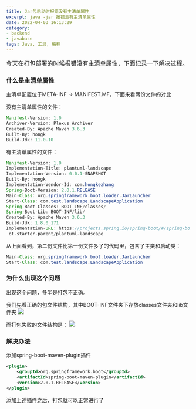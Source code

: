 ```yaml
---
title: Jar包启动时报错没有主清单属性
excerpt: java -jar 报错没有主清单属性
date: 2022-04-03 16:13:29
category: 
- backend
- javabase
tags: Java, 工具, 编程
---
```


<p style="font-size: 16px; ">
今天在打包部署的时候报错没有主清单属性，下面记录一下解决过程。
</p>

### 什么是主清单属性
主清单配置位于META-INF -> MANIFEST.MF，下面来看两份文件的对比

没有主清单属性的文件：
```java
Manifest-Version: 1.0
Archiver-Version: Plexus Archiver
Created-By: Apache Maven 3.6.3
Built-By: hongk
Build-Jdk: 11.0.10
```

有主清单属性的文件：
```java
Manifest-Version: 1.0
Implementation-Title: plantuml-landscape
Implementation-Version: 0.0.1-SNAPSHOT
Built-By: hongk
Implementation-Vendor-Id: com.hongkezhang
Spring-Boot-Version: 2.0.1.RELEASE
Main-Class: org.springframework.boot.loader.JarLauncher
Start-Class: com.test.landscape.LandscapeApplication
Spring-Boot-Classes: BOOT-INF/classes/
Spring-Boot-Lib: BOOT-INF/lib/
Created-By: Apache Maven 3.6.3
Build-Jdk: 1.8.0_171
Implementation-URL: https://projects.spring.io/spring-boot/#/spring-bo
 ot-starter-parent/plantuml-landscape
```

从上面看到，第二份文件比第一份文件多了的代码里，包含了主类和启动类：
```java
Main-Class: org.springframework.boot.loader.JarLauncher
Start-Class: com.test.landscape.LandscapeApplication
```

### 为什么出现这个问题
出现这个问题，多半是打包不正确。

我们先看正确的包文件结构，其中BOOT-INF文件夹下存放classes文件夹和lib文件夹
<img src='/images/java/nomainlist/2.png'/>

而打包失败的文件结构是：
<img src='/images/java/nomainlist/1.png'/>

### 解决办法
添加spring-boot-maven-plugin插件
```xml
<plugin>
    <groupId>org.springframework.boot</groupId>
    <artifactId>spring-boot-maven-plugin</artifactId>
    <version>2.0.1.RELEASE</version>
</plugin>
```

添加上述插件之后，打包就可以正常进行了


